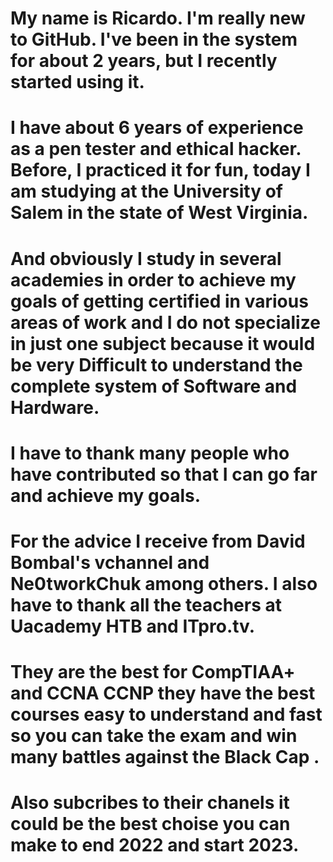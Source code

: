 # My name is Ricardo. I'm really new to GitHub. I've been in the system for about 2 years, but I recently started using it.
# I have about 6 years of experience as a pen tester and ethical hacker. Before, I practiced it for fun, today I am studying at the University of Salem in the state of West Virginia.

# And obviously I study in several academies in order to achieve my goals of getting certified in various areas of work and I do not specialize in just one subject because it would be very Difficult to understand the complete system of Software and Hardware. 
# I have to thank many people who have contributed so that I can go far and achieve my goals. 
# For the advice I receive from David Bombal's vchannel and Ne0tworkChuk among others. I also have to thank all the teachers at Uacademy HTB and ITpro.tv.
# They are the best for CompTIAA+ and CCNA CCNP they have the best courses easy to understand and fast so you can take the exam and win many battles against the Black Cap .
# Also subcribes to their chanels it could be the best choise you can make to end 2022 and start 2023.
